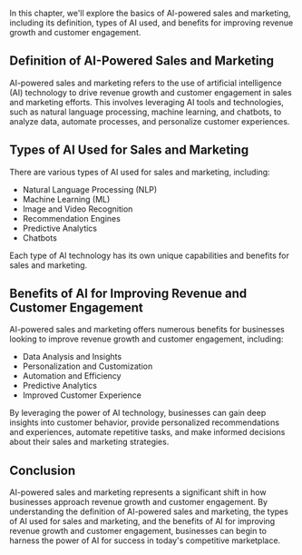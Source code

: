 

In this chapter, we'll explore the basics of AI-powered sales and marketing, including its definition, types of AI used, and benefits for improving revenue growth and customer engagement.

Definition of AI-Powered Sales and Marketing
--------------------------------------------

AI-powered sales and marketing refers to the use of artificial intelligence (AI) technology to drive revenue growth and customer engagement in sales and marketing efforts. This involves leveraging AI tools and technologies, such as natural language processing, machine learning, and chatbots, to analyze data, automate processes, and personalize customer experiences.

Types of AI Used for Sales and Marketing
----------------------------------------

There are various types of AI used for sales and marketing, including:

* Natural Language Processing (NLP)
* Machine Learning (ML)
* Image and Video Recognition
* Recommendation Engines
* Predictive Analytics
* Chatbots

Each type of AI technology has its own unique capabilities and benefits for sales and marketing.

Benefits of AI for Improving Revenue and Customer Engagement
------------------------------------------------------------

AI-powered sales and marketing offers numerous benefits for businesses looking to improve revenue growth and customer engagement, including:

* Data Analysis and Insights
* Personalization and Customization
* Automation and Efficiency
* Predictive Analytics
* Improved Customer Experience

By leveraging the power of AI technology, businesses can gain deep insights into customer behavior, provide personalized recommendations and experiences, automate repetitive tasks, and make informed decisions about their sales and marketing strategies.

Conclusion
----------

AI-powered sales and marketing represents a significant shift in how businesses approach revenue growth and customer engagement. By understanding the definition of AI-powered sales and marketing, the types of AI used for sales and marketing, and the benefits of AI for improving revenue growth and customer engagement, businesses can begin to harness the power of AI for success in today's competitive marketplace.
